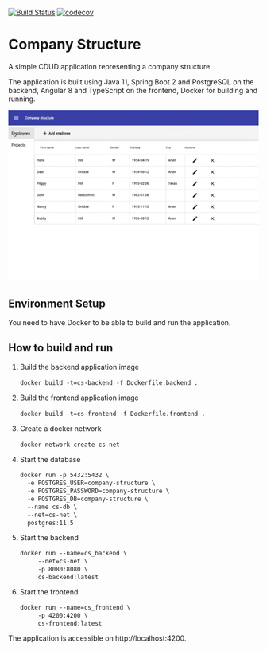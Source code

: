 [![Build Status](https://travis-ci.com/shpotainna/company-structure.svg?branch=master)](https://travis-ci.com/shpotainna/company-structure)
[![codecov](https://codecov.io/gh/shpotainna/company-structure/branch/master/graph/badge.svg)](https://codecov.io/gh/shpotainna/company-structure)

Company Structure 
=================

A simple CDUD application representing a company structure.

The application is built using Java 11, Spring Boot 2 and PostgreSQL on the backend, Angular 8 and TypeScript on the frontend, Docker for building and running.

![main-window](./showcase/showcase.gif)

## Environment Setup

You need to have Docker to be able to build and run the application.

## How to build and run

1. Build the backend application image

    ```docker build -t=cs-backend -f Dockerfile.backend .```
    
2. Build the frontend application image

    ```docker build -t=cs-frontend -f Dockerfile.frontend .```
    
3. Create a docker network

    ```docker network create cs-net```

4. Start the database 

    ```
    docker run -p 5432:5432 \
      -e POSTGRES_USER=company-structure \
      -e POSTGRES_PASSWORD=company-structure \
      -e POSTGRES_DB=company-structure \
      --name cs-db \
      --net=cs-net \
      postgres:11.5
    ```
    
5. Start the backend

    ```
    docker run --name=cs_backend \
         --net=cs-net \
         -p 8080:8080 \
         cs-backend:latest
    ```    
6. Start the frontend

    ```
    docker run --name=cs_frontend \
         -p 4200:4200 \
         cs-frontend:latest
    ```

The application is accessible on http://localhost:4200.
